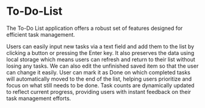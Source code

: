# To-Do-List
The To-Do List application offers a robust set of features designed for efficient task management.

Users can easily input new tasks via a text field and add them to the list by clicking a button or pressing the Enter key. It also preserves the data using local storage which means users can refresh and return to their list without losing any tasks. We can also edit the unfinished saved item so that the user can change it easily. User can mark it as Done on which completed tasks will automatically moved to the end of the list, helping users prioritize and focus on what still needs to be done. Task counts are dynamically updated to reflect current progress, providing users with instant feedback on their task management efforts.

